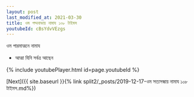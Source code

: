 ```yaml
---
layout: post
last_modified_at: 2021-03-30
title: ওম পদ্মনাভায় নামায ১০৮ টাইমস
youtubeId: cBsYdvVEzgs
---
```

 
 
 ওম পারমাত্মনে নামায  
 
 -  আত্মা যিনি সর্বত্র আছেন 
 
  
 
  
 
 
 
 
 
 


{% include youtubePlayer.html id=page.youtubeId %}
 
[Next]({{ site.baseurl }}{% link  split2/_posts/2019-12-17-ওম সত্যসন্ধায় নামায ১০৮ টাইমস.md%})
 
